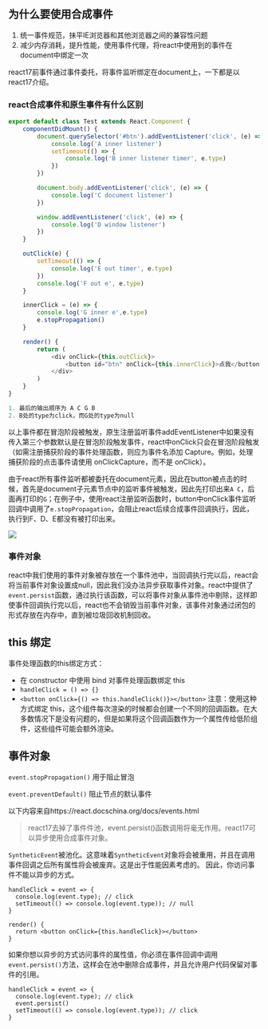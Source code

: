 ## 为什么要使用合成事件
1. 统一事件规范，抹平IE浏览器和其他浏览器之间的兼容性问题
2. 减少内存消耗，提升性能，使用事件代理，将react中使用到的事件在document中绑定一次

react17前事件通过事件委托，将事件监听绑定在document上，一下都是以react17介绍。

### react合成事件和原生事件有什么区别
```js
export default class Test extends React.Component {
    componentDidMount() {
        document.querySelector('#btn').addEventListener('click', (e) => {
            console.log('A inner listener')
            setTimeout(() => {
                console.log('B inner listener timer', e.type)
            })
        })

        document.body.addEventListener('click', (e) => {
            console.log('C document listener')
        })

        window.addEventListener('click', (e) => {
            console.log('D window listener')
        })
    }

    outClick(e) {
        setTimeout(() => {
            console.log('E out timer', e.type)
        })
        console.log('F out e', e.type)
    }

    innerClick = (e) => {
        console.log('G inner e',e.type)
        e.stopPropagation()
    }

    render() {
        return (
            <div onClick={this.outClick}>
                <button id="btn" onClick={this.innerClick}>点我</button>
            </div>
        )
    }
}
```
```js
1. 最后的输出顺序为 A C G B
2. B处的type为click，而G处的type为null
```
以上事件都在冒泡阶段被触发，原生注册监听事件addEventListener中如果没有传入第三个参数默认是在冒泡阶段触发事件，react中onClick只会在冒泡阶段触发（如需注册捕获阶段的事件处理函数，则应为事件名添加 Capture。例如，处理捕获阶段的点击事件请使用 onClickCapture，而不是 onClick）。

由于react所有事件监听都被委托在document元素，因此在button被点击的时候，首先是document子元素节点中的监听事件被触发，因此先打印出来`A C`，后面再打印的`G`；在例子中，使用react注册监听函数时，button中onClick事件监听回调中调用了`e.stopPropagation`，会阻止react后续合成事件回调执行，因此，执行到F、D、E都没有被打印出来。

![](https://upload-images.jianshu.io/upload_images/18616547-676fe156fc141ad2.jpg?imageMogr2/auto-orient/strip|imageView2/2/w/800/format/webp)

### 事件对象
react中我们使用的事件对象被存放在一个事件池中，当回调执行完以后，react会将当前事件对象设置成null，因此我们没办法异步获取事件对象。react中提供了`event.persist`函数，通过执行该函数，可以将事件对象从事件池中剔除，这样即使事件回调执行完以后，react也不会销毁当前事件对象，该事件对象通过闭包的形式存放在内存中，直到被垃圾回收机制回收。

## this 绑定

事件处理函数的this绑定方式：

- 在 constructor 中使用 bind 对事件处理函数绑定 this
- `handleClick = () => {}`
- `<button onClick={() => this.handleClick()}></button>` 注意：使用这种方式绑定 this，这个组件每次渲染的时候都会创建一个不同的回调函数。在大多数情况下是没有问题的，但是如果将这个回调函数作为一个属性传给低阶组件，这些组件可能会额外渲染。

## 事件对象

`event.stopPropagation()` 用于阻止冒泡

`event.preventDefault()` 阻止节点的默认事件

以下内容来自https://react.docschina.org/docs/events.html

> react17去掉了事件件池，event.persist()函数调用将毫无作用。react17可以异步使用合成事件对象。

`SyntheticEvent`被池化。这意味着`SyntheticEvent`对象将会被重用，并且在调用事件回调之后所有属性将会被废弃。这是出于性能因素考虑的。 因此，你访问事件不能以异步的方式。

```
handleClick = event => {
  console.log(event.type); // click
  setTimeout(() => console.log(event.type)); // null
}

render() {
  return <button onClick={this.handleClick}></button>
}
```

如果你想以异步的方式访问事件的属性值，你必须在事件回调中调用`event.persist()`方法，这样会在池中删除合成事件，并且允许用户代码保留对事件的引用。

```
handleClick = event => {
  console.log(event.type); // click
  event.persist()
  setTimeout(() => console.log(event.type)); // click
}
```